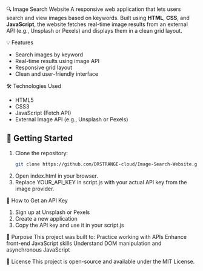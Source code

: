 🔍 Image Search Website
A responsive web application that lets users search and view images based on keywords. Built using **HTML**, **CSS**, and **JavaScript**, the website fetches 
real-time image results from an external API (e.g., Unsplash or Pexels) and displays them in a clean grid layout.

💡 Features
- Search images by keyword
- Real-time results using image API
- Responsive grid layout
- Clean and user-friendly interface

🛠 Technologies Used
- HTML5  
- CSS3  
- JavaScript (Fetch API)
- External Image API (e.g., Unsplash or Pexels)

## 🚀 Getting Started

1. Clone the repository:
   ```bash
   git clone https://github.com/DRSTRANGE-cloud/Image-Search-Website.git
2. Open index.html in your browser.
3. Replace YOUR_API_KEY in script.js with your actual API key from the image provider.

🔐 How to Get an API Key
1. Sign up at Unsplash or Pexels
2. Create a new application
3. Copy the API key and use it in your script.js

🎯 Purpose
This project was built to:
Practice working with APIs
Enhance front-end JavaScript skills
Understand DOM manipulation and asynchronous JavaScript

📜 License
This project is open-source and available under the MIT License.
